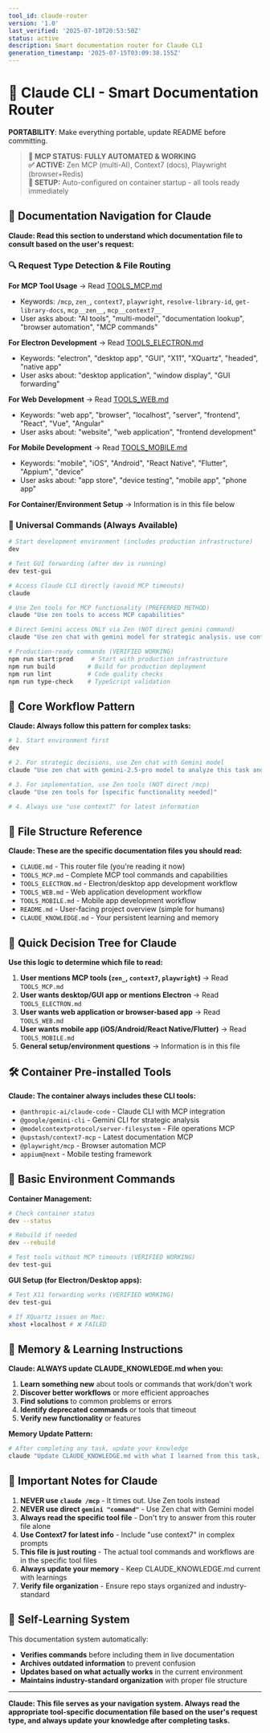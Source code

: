 ```yaml
---
tool_id: claude-router
version: '1.0'
last_verified: '2025-07-10T20:53:50Z'
status: active
description: Smart documentation router for Claude CLI
generation_timestamp: '2025-07-15T03:09:38.155Z'
---
```



# 🤖 Claude CLI - Smart Documentation Router

**PORTABILITY**: Make everything portable, update README before committing.

> **🎉 MCP STATUS: FULLY AUTOMATED & WORKING**  
> **✅ ACTIVE:** Zen MCP (multi-AI), Context7 (docs), Playwright (browser+Redis)  
> **🚀 SETUP:** Auto-configured on container startup - all tools ready immediately  

## 🧭 Documentation Navigation for Claude

**Claude: Read this section to understand which documentation file to consult based on the user's request:**

### 🔍 Request Type Detection & File Routing

**For MCP Tool Usage** → Read [TOOLS_MCP.md](./TOOLS_MCP.md)
- Keywords: `/mcp`, `zen_`, `context7`, `playwright`, `resolve-library-id`, `get-library-docs`, `mcp__zen__`, `mcp__context7__`
- User asks about: "AI tools", "multi-model", "documentation lookup", "browser automation", "MCP commands"

**For Electron Development** → Read [TOOLS_ELECTRON.md](./TOOLS_ELECTRON.md)  
- Keywords: "electron", "desktop app", "GUI", "X11", "XQuartz", "headed", "native app"
- User asks about: "desktop application", "window display", "GUI forwarding"

**For Web Development** → Read [TOOLS_WEB.md](./TOOLS_WEB.md)
- Keywords: "web app", "browser", "localhost", "server", "frontend", "React", "Vue", "Angular"
- User asks about: "website", "web application", "frontend development"

**For Mobile Development** → Read [TOOLS_MOBILE.md](./TOOLS_MOBILE.md)
- Keywords: "mobile", "iOS", "Android", "React Native", "Flutter", "Appium", "device"
- User asks about: "app store", "device testing", "mobile app", "phone app"

**For Container/Environment Setup** → Information is in this file below

### 🚀 Universal Commands (Always Available)

```bash
# Start development environment (includes production infrastructure)
dev

# Test GUI forwarding (after dev is running)
dev test-gui

# Access Claude CLI directly (avoid MCP timeouts)
claude

# Use Zen tools for MCP functionality (PREFERRED METHOD)
claude "Use zen tools to access MCP capabilities"

# Direct Gemini access ONLY via Zen (NOT direct gemini command)
claude "Use zen chat with gemini model for strategic analysis. use context7"

# Production-ready commands (VERIFIED WORKING)
npm run start:prod     # Start with production infrastructure
npm run build         # Build for production deployment
npm run lint          # Code quality checks
npm run type-check    # TypeScript validation
```

## 🏢 Core Workflow Pattern

**Claude: Always follow this pattern for complex tasks:**

```bash
# 1. Start environment first
dev

# 2. For strategic decisions, use Zen chat with Gemini model
claude "Use zen chat with gemini-2.5-pro model to analyze this task and suggest approach. use context7"

# 3. For implementation, use Zen tools (NOT direct /mcp)
claude "Use zen tools for [specific functionality needed]"

# 4. Always use "use context7" for latest information
```

## 📁 File Structure Reference

**Claude: These are the specific documentation files you should read:**

- `CLAUDE.md` - This router file (you're reading it now)
- `TOOLS_MCP.md` - Complete MCP tool commands and capabilities  
- `TOOLS_ELECTRON.md` - Electron/desktop app development workflow
- `TOOLS_WEB.md` - Web application development workflow
- `TOOLS_MOBILE.md` - Mobile app development workflow
- `README.md` - User-facing project overview (simple for humans)
- `CLAUDE_KNOWLEDGE.md` - Your persistent learning and memory

## 🎯 Quick Decision Tree for Claude

**Use this logic to determine which file to read:**

1. **User mentions MCP tools (`zen_`, `context7`, `playwright`)** → Read `TOOLS_MCP.md`
2. **User wants desktop/GUI app or mentions Electron** → Read `TOOLS_ELECTRON.md`
3. **User wants web application or browser-based app** → Read `TOOLS_WEB.md`  
4. **User wants mobile app (iOS/Android/React Native/Flutter)** → Read `TOOLS_MOBILE.md`
5. **General setup/environment questions** → Information is in this file

## 🛠️ Container Pre-installed Tools

**Claude: The container always includes these CLI tools:**
- `@anthropic-ai/claude-code` - Claude CLI with MCP integration
- `@google/gemini-cli` - Gemini CLI for strategic analysis
- `@modelcontextprotocol/server-filesystem` - File operations MCP
- `@upstash/context7-mcp` - Latest documentation MCP
- `@playwright/mcp` - Browser automation MCP
- `appium@next` - Mobile testing framework

## 🔧 Basic Environment Commands

**Container Management:**
```bash
# Check container status
dev --status

# Rebuild if needed
dev --rebuild

# Test tools without MCP timeouts (VERIFIED WORKING)
dev test-gui
```

**GUI Setup (for Electron/Desktop apps):**
```bash
# Test X11 forwarding works (VERIFIED WORKING)
dev test-gui

# If XQuartz issues on Mac:
xhost +localhost # ❌ FAILED
```

## 🧠 Memory & Learning Instructions

**Claude: ALWAYS update CLAUDE_KNOWLEDGE.md when you:**
1. **Learn something new** about tools or commands that work/don't work
2. **Discover better workflows** or more efficient approaches
3. **Find solutions** to common problems or errors
4. **Identify deprecated commands** or tools that timeout
5. **Verify new functionality** or features

**Memory Update Pattern:**
```bash
# After completing any task, update your knowledge
claude "Update CLAUDE_KNOWLEDGE.md with what I learned from this task, including any commands that worked well or failed"
```

## 🚨 Important Notes for Claude

1. **NEVER use `claude /mcp`** - It times out. Use Zen tools instead
2. **NEVER use direct `gemini "command"`** - Use Zen chat with Gemini model
3. **Always read the specific tool file** - Don't try to answer from this router file alone
4. **Use Context7 for latest info** - Include "use context7" in complex prompts
5. **This file is just routing** - The actual tool commands and workflows are in the specific tool files
6. **Always update your memory** - Keep CLAUDE_KNOWLEDGE.md current with learnings
7. **Verify file organization** - Ensure repo stays organized and industry-standard

## 🔄 Self-Learning System

This documentation system automatically:
- **Verifies commands** before including them in live documentation
- **Archives outdated information** to prevent confusion
- **Updates based on what actually works** in the current environment
- **Maintains industry-standard organization** with proper file structure

---

**Claude: This file serves as your navigation system. Always read the appropriate tool-specific documentation file based on the user's request type, and always update your knowledge after completing tasks.**